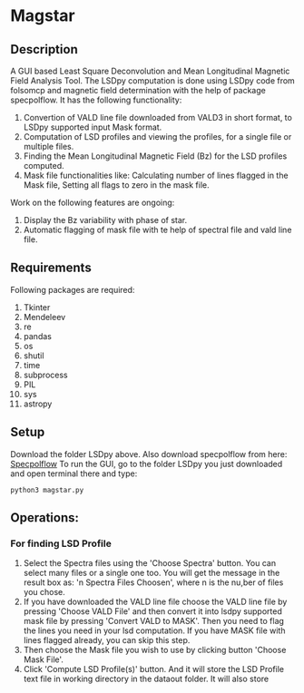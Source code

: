 # Magstar

## Description

A GUI based Least Square Deconvolution and Mean Longitudinal Magnetic Field Analysis Tool. The LSDpy computation is done using LSDpy code from folsomcp and magnetic field determination with the help of package specpolflow.
It has the following functionality:

1. Convertion of VALD line file downloaded from VALD3 in short format, to LSDpy supported input Mask format.
2. Computation of LSD profiles and viewing the profiles, for a single file or multiple files.
3. Finding the Mean Longitudinal Magnetic Field (Bz) for the LSD profiles computed.
4. Mask file functionalities like: Calculating number of lines flagged in the Mask file, Setting all flags to zero in the mask file.

Work on the following features are ongoing:

1. Display the Bz variability with phase of star.
2. Automatic flagging of mask file with te help of spectral file and vald line file.

## Requirements

Following packages are required:

1. Tkinter
2. Mendeleev
3. re
4. pandas
5. os
6. shutil
7. time
8. subprocess
9. PIL
10. sys
11. astropy

## Setup

Download the folder LSDpy above. Also download specpolflow from here: [Specpolflow]([url](https://github.com/folsomcp/specpolFlow))
To run the GUI, go to the folder LSDpy you just downloaded and open terminal there and type: 

`python3 magstar.py`


## Operations:

### For finding LSD Profile

1. Select the Spectra files using the 'Choose Spectra' button. You can select many files or a single one too. You will get the message in the result box as: 'n Spectra Files Choosen', where n is the nu,ber of files you chose.
2. If you have downloaded the VALD line file choose the VALD line file by pressing 'Choose VALD File' and then convert it into lsdpy supported mask file by pressing 'Convert VALD to MASK'. Then you need to flag the lines you need in your lsd computation. If you have MASK file with lines flagged already, you can skip this step.
3. Then choose the Mask file you wish to use by clicking button 'Choose Mask File'.
4. Click 'Compute LSD Profile(s)' button. And it will store the LSD Profile text file in working directory in the dataout folder. It will also store 
